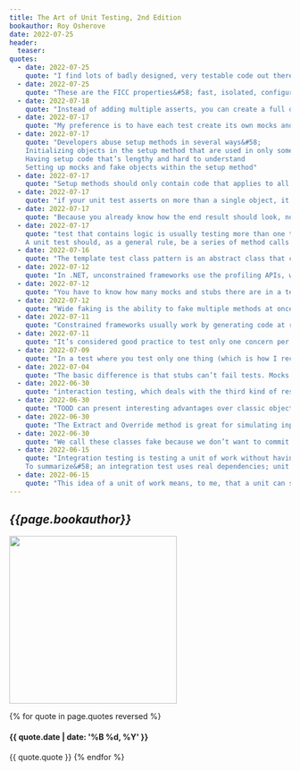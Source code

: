 ```yaml
---
title: The Art of Unit Testing, 2nd Edition
bookauthor: Roy Osherove
date: 2022-07-25
header:
  teaser: 
quotes:
  - date: 2022-07-25
    quote: "I find lots of badly designed, very testable code out there. Proof positive that TDD, without proper design knowledge, is not necessarily a good influence on design"
  - date: 2022-07-25
    quote: "These are the FICC properties&#58; fast, isolated, configuration-free, and consistent. If it’s hard to write such a test, or if it takes a long time to write it, the system isn’t testable."
  - date: 2022-07-18
    quote: "Instead of adding multiple asserts, you can create a full object to compare against, set all the properties that should be on that object, and compare the result and the expected object in one assert. The advantage of this approach is that it’s much easier to understand what you’re testing and to recognize that this is one logical block that should be passing, not many separate tests"
  - date: 2022-07-17
    quote: "My preference is to have each test create its own mocks and stubs by calling helper methods within the test, so that the reader of the test knows exactly what’s going on, without needing to jump from test to setup to understand the full picture."
  - date: 2022-07-17
    quote: "Developers abuse setup methods in several ways&#58;
    Initializing objects in the setup method that are used in only some tests in the class
    Having setup code that’s lengthy and hard to understand
    Setting up mocks and fake objects within the setup method"
  - date: 2022-07-17
    quote: "Setup methods should only contain code that applies to all the tests in the current test class, or the method will be harder to read and understand"
  - date: 2022-07-17
    quote: "if your unit test asserts on more than a single object, it may be testing more than one concern. Or if it tests both that the same object returns the right value and that the system state changes so that the object now behaves differently, it’s likely testing more than one concern."
  - date: 2022-07-17
    quote: "Because you already know how the end result should look, nothing stops you from using it in a hardcoded way. Now you don’t care how the end result was accomplished, but you find out if it didn’t pass. And you have no logic in your test that might have a bug."
  - date: 2022-07-17
    quote: "test that contains logic is usually testing more than one thing at a time, which isn’t recommended, because the test is less readable and more fragile. But test logic also adds complexity that may contain a hidden bug.
    A unit test should, as a general rule, be a series of method calls with assert calls, but no control flows, not even try-catch, and with assert calls. "
  - date: 2022-07-16
    quote: "The template test class pattern is an abstract class that contains abstract test methods that derived classes must implement. The driving force behind this pattern is the need to be able to dictate to deriving classes which tests they should always implement."
  - date: 2022-07-12
    quote: "In .NET, unconstrained frameworks use the profiling APIs, whereas most constrained frameworks generate and compile code at runtime, just as you do manually with handwritten mocks and stubs."
  - date: 2022-07-12
    quote: "You have to know how many mocks and stubs there are in a test, because more than a single mock in a test is usually a problem. When it doesn’t distinguish between the two, the framework could tell you that something is a mock when in fact it’s used as a stub. It takes you longer to understand whether this is a real problem or not, so the test readability is hurt."
  - date: 2022-07-12
    quote: "Wide faking is the ability to fake multiple methods at once"
  - date: 2022-07-11
    quote: "Constrained frameworks usually work by generating code at runtime that inherits and overrides interfaces or base classes, just as you did in the previous chapter, only you did it before running the code. That means that these isolation frameworks also have the same requirements for compiling&#58; the code you want to fake has to be public and inheritable (nonsealed), has to have a public constructor, or should be an interface. For base classes, methods you’d like to override need to be virtual"
  - date: 2022-07-11
    quote: "It’s considered good practice to test only one concern per test. Testing more than one concern can lead to confusion and problems maintaining the test. Having two mocks in a test is the same as testing several end results of the same unit of work. If you can’t name your test because it does too many things, it’s time to separate it into more than one test."
  - date: 2022-07-09
    quote: "In a test where you test only one thing (which is how I recommend you write tests), there should be no more than one mock object. All other fake objects will act as stubs. Having more than one mock per test usually means you’re testing more than one thing, and this can lead to complicated or brittle tests"
  - date: 2022-07-04
    quote: "The basic difference is that stubs can’t fail tests. Mocks can"
  - date: 2022-06-30
    quote: "interaction testing, which deals with the third kind of result&#58; calling a third party. Value-based testing checks the value returned from a function. State-based testing is about checking for noticeable behavior changes in the system under test, after changing its state."
  - date: 2022-06-30
    quote: "TOOD can present interesting advantages over classic object-oriented design, such as allowing maintainability while still permitting tests to be written against the code base."
  - date: 2022-06-30
    quote: "The Extract and Override method is great for simulating inputs into the code under test, but if you’re also testing interactions between objects (the topic of the next chapter), be sure to have it return an interface rather than an arbitrary return value. It will make your testing life easier."
  - date: 2022-06-30
    quote: "We call these classes fake because we don’t want to commit to them only being used as stubs or as mocks."
  - date: 2022-06-15
    quote: "Integration testing is testing a unit of work without having full control over all of it and using one or more of its real dependencies, such as time, network, database, threads, random number generators, and so on.
    To summarize&#58; an integration test uses real dependencies; unit tests isolate the unit of work from its dependencies so that they’re easily consistent in their results and can easily control and simulate any aspect of the unit’s behavior."
  - date: 2022-06-15
    quote: "This idea of a unit of work means, to me, that a unit can span as little as a single method and up to multiple classes and functions to achieve its purpose."
---
```


## _{{page.bookauthor}}_

<img width="300" src="{{ page.header.teaser }}"/>

{% for quote in page.quotes reversed %}

#### {{ quote.date | date: '%B %d, %Y' }}

{{ quote.quote }}
{% endfor %}
